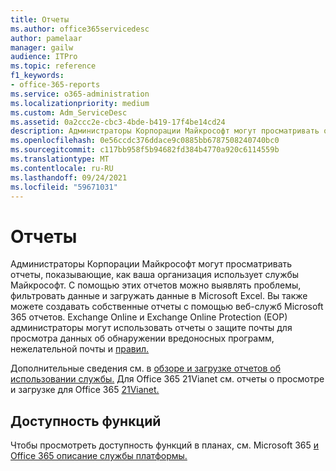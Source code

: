 ```yaml
---
title: Отчеты
ms.author: office365servicedesc
author: pamelaar
manager: gailw
audience: ITPro
ms.topic: reference
f1_keywords:
- office-365-reports
ms.service: o365-administration
ms.localizationpriority: medium
ms.custom: Adm_ServiceDesc
ms.assetid: 0a2ccc2e-cbc3-4bde-b419-17f4be14cd24
description: Администраторы Корпорации Майкрософт могут просматривать отчеты, показывающие, как ваша организация использует службы Майкрософт. С помощью этих отчетов можно выявлять проблемы, фильтровать данные и загружать данные в Microsoft Excel. Вы также можете создавать собственные отчеты с помощью веб-служб Microsoft 365 отчетов. Exchange Online и Exchange Online Protection (EOP) администраторы могут использовать отчеты о защите почты для просмотра данных об обнаружении вредоносных программ, нежелательной почты и правил.
ms.openlocfilehash: 0e56ccdc376ddace9c0885bb6787508240740bc0
ms.sourcegitcommit: c117bb958f5b94682fd384b4770a920c6114559b
ms.translationtype: MT
ms.contentlocale: ru-RU
ms.lasthandoff: 09/24/2021
ms.locfileid: "59671031"
---
```

# <a name="reports"></a>Отчеты

Администраторы Корпорации Майкрософт могут просматривать отчеты, показывающие, как ваша организация использует службы Майкрософт. С помощью этих отчетов можно выявлять проблемы, фильтровать данные и загружать данные в Microsoft Excel. Вы также можете создавать собственные отчеты с помощью веб-служб Microsoft 365 отчетов. Exchange Online и Exchange Online Protection (EOP) администраторы могут использовать отчеты о защите почты для просмотра данных об обнаружении вредоносных программ, нежелательной почты и [правил.](/exchange/monitoring/use-mail-protection-reports)
  
Дополнительные сведения см. в [обзоре и загрузке отчетов об использовании службы.](/microsoft-365/admin/activity-reports/activity-reports) Для Office 365 21Vianet см. отчеты о просмотре и загрузке для Office 365 [21Vianet.](/microsoft-365/admin/activity-reports/activity-reports)
  
## <a name="feature-availability"></a>Доступность функций

Чтобы просмотреть доступность функций в планах, см. Microsoft 365 [и Office 365 описание службы платформы.](office-365-platform-service-description.md)
